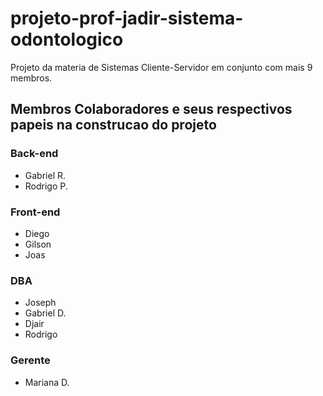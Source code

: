 # projeto-prof-jadir-sistema-odontologico
Projeto da materia de Sistemas Cliente-Servidor em conjunto com mais 9 membros.

## Membros Colaboradores e seus respectivos papeis na construcao do projeto ##

### Back-end ###
* Gabriel R.
* Rodrigo P.

### Front-end ###
* Diego
* Gilson
* Joas

### DBA ###
* Joseph
* Gabriel D.
* Djair
* Rodrigo

### Gerente ###
* Mariana D.
